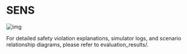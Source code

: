 # SENS

![img](misc/overview.png)

For detailed safety violation explanations, simulator logs, and scenario relationship diagrams, please refer to evaluation_results/.

